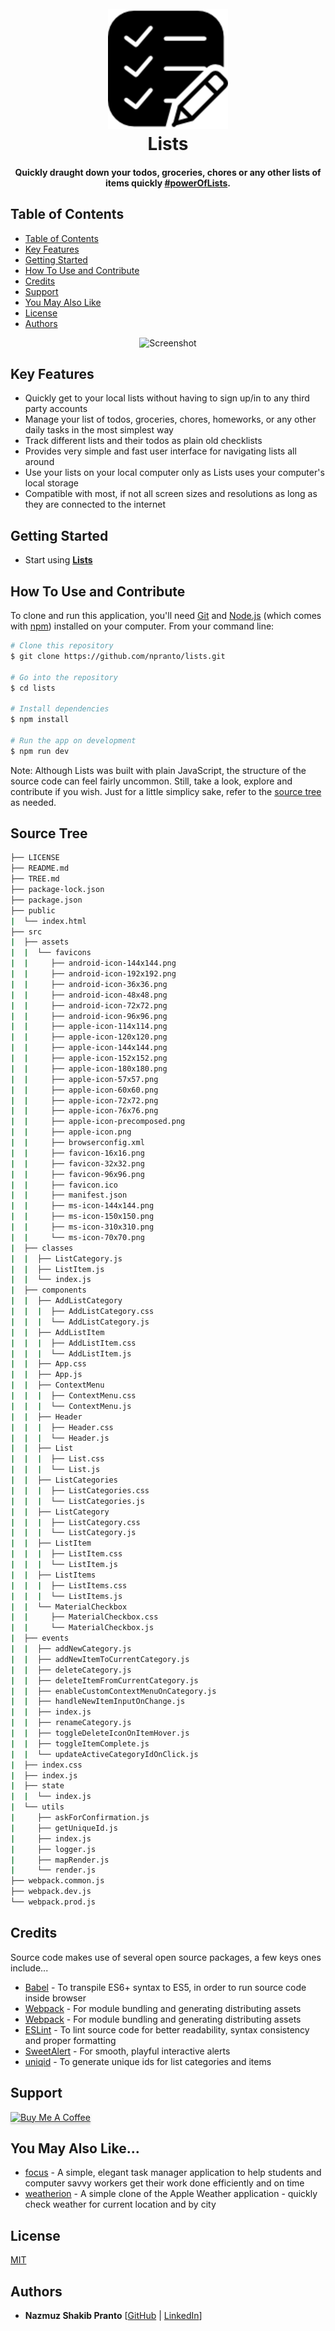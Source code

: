 <h1 align="center">
  <br>
  <a href="http://www.amitmerchant.com/electron-markdownify"><img src="./src/assets/favicons/android-icon-192x192.png" alt="Lists" width="192"></a>
  <br>
  Lists
  <br>
</h1>

<h4 align="center">Quickly draught down your todos, groceries, chores or any other lists of items quickly <a href="https://github.com/npranto/lists" target="_blank">#powerOfLists</a>.</h4>

## Table of Contents

* [Table of Contents](#table-of-contents)
* [Key Features](#key-features)
* [Getting Started](#getting-started)
* [How To Use and Contribute](#how-to-use-and-contribute)
* [Credits](#credits)
* [Support](#support)
* [You May Also Like](#you-may-also-like)
* [License](#license)
* [Authors](#authors)

<div align="center">
	<img src="https://media.giphy.com/media/3o6MbhbYBsqTrbP2qQ/giphy.gif" alt="Screenshot" />
</div>

## Key Features

* Quickly get to your local lists without having to sign up/in to any third party accounts
* Manage your list of todos, groceries, chores, homeworks, or any other daily tasks in the most simplest way
* Track different lists and their todos as plain old checklists
* Provides very simple and fast user interface for navigating lists all around
* Use your lists on your local computer only as Lists uses your computer's local storage 
* Compatible with most, if not all screen sizes and resolutions as long as they are connected to the internet

## Getting Started

* Start using [**Lists**](https://github.com/npranto/lists)

## How To Use and Contribute

To clone and run this application, you'll need [Git](https://git-scm.com) and [Node.js](https://nodejs.org/en/download/) (which comes with [npm](http://npmjs.com)) installed on your computer. From your command line:

```bash
# Clone this repository
$ git clone https://github.com/npranto/lists.git

# Go into the repository
$ cd lists

# Install dependencies
$ npm install

# Run the app on development
$ npm run dev
```

Note: Although Lists was built with plain JavaScript, the structure of the source code can feel fairly uncommon. Still, take a look, explore and contribute if you wish. Just for a little simplicy sake, refer to the [source tree](#source-tree) as needed. 

## Source Tree

```bash
├── LICENSE
├── README.md
├── TREE.md
├── package-lock.json
├── package.json
├── public
|  └── index.html
├── src
|  ├── assets
|  |  └── favicons
|  |     ├── android-icon-144x144.png
|  |     ├── android-icon-192x192.png
|  |     ├── android-icon-36x36.png
|  |     ├── android-icon-48x48.png
|  |     ├── android-icon-72x72.png
|  |     ├── android-icon-96x96.png
|  |     ├── apple-icon-114x114.png
|  |     ├── apple-icon-120x120.png
|  |     ├── apple-icon-144x144.png
|  |     ├── apple-icon-152x152.png
|  |     ├── apple-icon-180x180.png
|  |     ├── apple-icon-57x57.png
|  |     ├── apple-icon-60x60.png
|  |     ├── apple-icon-72x72.png
|  |     ├── apple-icon-76x76.png
|  |     ├── apple-icon-precomposed.png
|  |     ├── apple-icon.png
|  |     ├── browserconfig.xml
|  |     ├── favicon-16x16.png
|  |     ├── favicon-32x32.png
|  |     ├── favicon-96x96.png
|  |     ├── favicon.ico
|  |     ├── manifest.json
|  |     ├── ms-icon-144x144.png
|  |     ├── ms-icon-150x150.png
|  |     ├── ms-icon-310x310.png
|  |     └── ms-icon-70x70.png
|  ├── classes
|  |  ├── ListCategory.js
|  |  ├── ListItem.js
|  |  └── index.js
|  ├── components
|  |  ├── AddListCategory
|  |  |  ├── AddListCategory.css
|  |  |  └── AddListCategory.js
|  |  ├── AddListItem
|  |  |  ├── AddListItem.css
|  |  |  └── AddListItem.js
|  |  ├── App.css
|  |  ├── App.js
|  |  ├── ContextMenu
|  |  |  ├── ContextMenu.css
|  |  |  └── ContextMenu.js
|  |  ├── Header
|  |  |  ├── Header.css
|  |  |  └── Header.js
|  |  ├── List
|  |  |  ├── List.css
|  |  |  └── List.js
|  |  ├── ListCategories
|  |  |  ├── ListCategories.css
|  |  |  └── ListCategories.js
|  |  ├── ListCategory
|  |  |  ├── ListCategory.css
|  |  |  └── ListCategory.js
|  |  ├── ListItem
|  |  |  ├── ListItem.css
|  |  |  └── ListItem.js
|  |  ├── ListItems
|  |  |  ├── ListItems.css
|  |  |  └── ListItems.js
|  |  └── MaterialCheckbox
|  |     ├── MaterialCheckbox.css
|  |     └── MaterialCheckbox.js
|  ├── events
|  |  ├── addNewCategory.js
|  |  ├── addNewItemToCurrentCategory.js
|  |  ├── deleteCategory.js
|  |  ├── deleteItemFromCurrentCategory.js
|  |  ├── enableCustomContextMenuOnCategory.js
|  |  ├── handleNewItemInputOnChange.js
|  |  ├── index.js
|  |  ├── renameCategory.js
|  |  ├── toggleDeleteIconOnItemHover.js
|  |  ├── toggleItemComplete.js
|  |  └── updateActiveCategoryIdOnClick.js
|  ├── index.css
|  ├── index.js
|  ├── state
|  |  └── index.js
|  └── utils
|     ├── askForConfirmation.js
|     ├── getUniqueId.js
|     ├── index.js
|     ├── logger.js
|     ├── mapRender.js
|     └── render.js
├── webpack.common.js
├── webpack.dev.js
└── webpack.prod.js
```

## Credits

Source code makes use of several open source packages, a few keys ones include...

- [Babel](https://babeljs.io/) - To transpile ES6+ syntax to ES5, in order to run source code inside browser
- [Webpack](https://webpack.js.org/) - For module bundling and generating distributing assets
- [Webpack](https://webpack.js.org/) - For module bundling and generating distributing assets
- [ESLint](https://eslint.org/) - To lint source code for better readability, syntax consistency and proper formatting
- [SweetAlert](https://sweetalert.js.org/) - For smooth, playful interactive alerts 
- [uniqid](https://www.npmjs.com/package/uniqid) - To generate unique ids for list categories and items

## Support

<a href="https://www.buymeacoffee.com/nsplovescoffee" target="_blank"><img src="https://www.buymeacoffee.com/assets/img/custom_images/purple_img.png" alt="Buy Me A Coffee" style="height: 41px !important;width: 174px !important;box-shadow: 0px 3px 2px 0px rgba(190, 190, 190, 0.5) !important;-webkit-box-shadow: 0px 3px 2px 0px rgba(190, 190, 190, 0.5) !important;" ></a>

## You May Also Like...

- [focus](https://github.com/npranto/focus) - A simple, elegant task manager application to help students and computer savvy workers get their work done efficiently and on time
- [weatherion](https://github.com/npranto/weatherion) - A simple clone of the Apple Weather application - quickly check weather for current location and by city

## License

[MIT](https://tldrlegal.com/license/mit-license)

## Authors

* **Nazmuz Shakib Pranto** [[GitHub](https://github.com/npranto) | [LinkedIn](https://www.linkedin.com/in/npranto/)]
